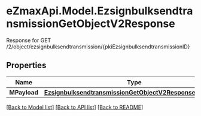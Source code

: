 # eZmaxApi.Model.EzsignbulksendtransmissionGetObjectV2Response
Response for GET /2/object/ezsignbulksendtransmission/{pkiEzsignbulksendtransmissionID}

## Properties

Name | Type | Description | Notes
------------ | ------------- | ------------- | -------------
**MPayload** | [**EzsignbulksendtransmissionGetObjectV2ResponseMPayload**](EzsignbulksendtransmissionGetObjectV2ResponseMPayload.md) |  | 

[[Back to Model list]](../README.md#documentation-for-models) [[Back to API list]](../README.md#documentation-for-api-endpoints) [[Back to README]](../README.md)

